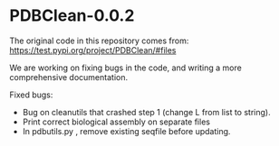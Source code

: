 # PDBClean-0.0.2

The original code in this repository comes from: https://test.pypi.org/project/PDBClean/#files

We are working on fixing bugs in the code, and writing a more comprehensive documentation.

Fixed bugs:

  - Bug on cleanutils that crashed step 1 (change L from list to string).
  - Print correct biological assembly on separate files
  - In pdbutils.py , remove existing seqfile before updating.
